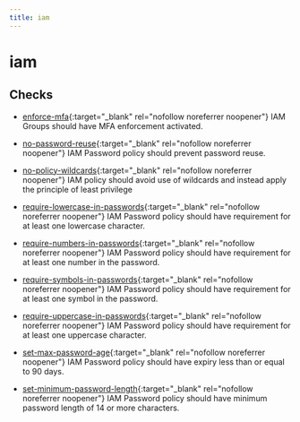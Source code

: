 ```yaml
---
title: iam
---
```


# iam

## Checks


- [enforce-mfa](enforce-mfa){:target="_blank" rel="nofollow noreferrer noopener"} IAM Groups should have MFA enforcement activated.

- [no-password-reuse](no-password-reuse){:target="_blank" rel="nofollow noreferrer noopener"} IAM Password policy should prevent password reuse.

- [no-policy-wildcards](no-policy-wildcards){:target="_blank" rel="nofollow noreferrer noopener"} IAM policy should avoid use of wildcards and instead apply the principle of least privilege

- [require-lowercase-in-passwords](require-lowercase-in-passwords){:target="_blank" rel="nofollow noreferrer noopener"} IAM Password policy should have requirement for at least one lowercase character.

- [require-numbers-in-passwords](require-numbers-in-passwords){:target="_blank" rel="nofollow noreferrer noopener"} IAM Password policy should have requirement for at least one number in the password.

- [require-symbols-in-passwords](require-symbols-in-passwords){:target="_blank" rel="nofollow noreferrer noopener"} IAM Password policy should have requirement for at least one symbol in the password.

- [require-uppercase-in-passwords](require-uppercase-in-passwords){:target="_blank" rel="nofollow noreferrer noopener"} IAM Password policy should have requirement for at least one uppercase character.

- [set-max-password-age](set-max-password-age){:target="_blank" rel="nofollow noreferrer noopener"} IAM Password policy should have expiry less than or equal to 90 days.

- [set-minimum-password-length](set-minimum-password-length){:target="_blank" rel="nofollow noreferrer noopener"} IAM Password policy should have minimum password length of 14 or more characters.




